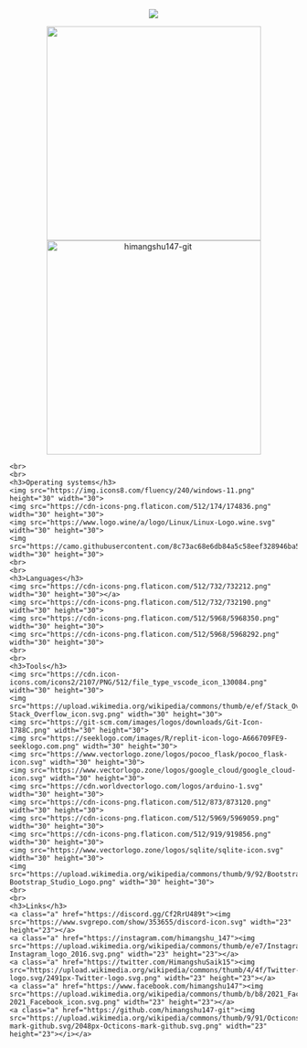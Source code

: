 <p align="center">
  <a href="https://github.com/DenverCoder1/readme-typing-svg"><img src="https://readme-typing-svg.herokuapp.com?font=Time+New+Roman&color=cyan&size=25&center=true&vCenter=true&width=600&height=100&lines=Hi+i+himangshu147...;++;Self-taught+Front-End+Developer,;Love+to+learn+new+stuffs..<3"></a>
</p>

<div align="center">

<a href="https://github.com/himangshu147-git/">
  <img src="https://github-readme-stats.vercel.app/api?username=himangshu147-git&include_all_commits=true&count_private=true&show_icons=true&line_height=20&title_color=7A7ADB&icon_color=2234AE&text_color=D3D3D3&bg_color=0,000000,130F40" width="375"/>
  <br>
  <img src="https://github-readme-stats.vercel.app/api/top-langs?username=himangshu147-git&show_icons=true&locale=en&layout=compact&line_height=20&title_color=7A7ADB&icon_color=2234AE&text_color=D3D3D3&bg_color=0,000000,130F40" width="375"  alt="himangshu147-git"/>

</a>
</div>

    <br>
    <br>
    <h3>Operating systems</h3>
    <img src="https://img.icons8.com/fluency/240/windows-11.png" height="30" width="30">
    <img src="https://cdn-icons-png.flaticon.com/512/174/174836.png" width="30" height="30">
    <img src="https://www.logo.wine/a/logo/Linux/Linux-Logo.wine.svg" width="30" height="30">
    <img src="https://camo.githubusercontent.com/8c73ac68e6db84a5c58eef328946ba571a92829b3baaa155b7ca5b3521388cc9/68747470733a2f2f692e696d6775722e636f6d2f367146436c41312e706e67" width="30" height="30">
    <br>
    <br>
    <h3>Languages</h3>
    <img src="https://cdn-icons-png.flaticon.com/512/732/732212.png" width="30" height="30"></a>
    <img src="https://cdn-icons-png.flaticon.com/512/732/732190.png" width="30" height="30">
    <img src="https://cdn-icons-png.flaticon.com/512/5968/5968350.png" width="30" height="30">
    <img src="https://cdn-icons-png.flaticon.com/512/5968/5968292.png" width="30" height="30">
    <br>
    <br>
    <h3>Tools</h3>
    <img src="https://cdn.icon-icons.com/icons2/2107/PNG/512/file_type_vscode_icon_130084.png" width="30" height="30">
    <img src="https://upload.wikimedia.org/wikipedia/commons/thumb/e/ef/Stack_Overflow_icon.svg/768px-Stack_Overflow_icon.svg.png" width="30" height="30">
    <img src="https://git-scm.com/images/logos/downloads/Git-Icon-1788C.png" width="30" height="30">
    <img src="https://seeklogo.com/images/R/replit-icon-logo-A666709FE9-seeklogo.com.png" width="30" height="30">
    <img src="https://www.vectorlogo.zone/logos/pocoo_flask/pocoo_flask-icon.svg" width="30" height="30">
    <img src="https://www.vectorlogo.zone/logos/google_cloud/google_cloud-icon.svg" width="30" height="30">
    <img src="https://cdn.worldvectorlogo.com/logos/arduino-1.svg" width="30" height="30">
    <img src="https://cdn-icons-png.flaticon.com/512/873/873120.png" width="30" height="30">    
    <img src="https://cdn-icons-png.flaticon.com/512/5969/5969059.png" width="30" height="30">
    <img src="https://cdn-icons-png.flaticon.com/512/919/919856.png" width="30" height="30">
    <img src="https://www.vectorlogo.zone/logos/sqlite/sqlite-icon.svg" width="30" height="30">
    <img src="https://upload.wikimedia.org/wikipedia/commons/thumb/9/92/Bootstrap_Studio_Logo.png/480px-Bootstrap_Studio_Logo.png" width="30" height="30">
    <br>
    <br>
    <h3>Links</h3>
    <a class="a" href="https://discord.gg/Cf2RrU489t"><img src="https://www.svgrepo.com/show/353655/discord-icon.svg" width="23" height="23"></a>
    <a class="a" href="https://instagram.com/himangshu_147"><img src="https://upload.wikimedia.org/wikipedia/commons/thumb/e/e7/Instagram_logo_2016.svg/768px-Instagram_logo_2016.svg.png" width="23" height="23"></a>
    <a class="a" href="https://twitter.com/HimangshuSaik15"><img src="https://upload.wikimedia.org/wikipedia/commons/thumb/4/4f/Twitter-logo.svg/2491px-Twitter-logo.svg.png" width="23" height="23"></a>
    <a class="a" href="https://www.facebook.com/himangshu147"><img src="https://upload.wikimedia.org/wikipedia/commons/thumb/b/b8/2021_Facebook_icon.svg/2048px-2021_Facebook_icon.svg.png" width="23" height="23"></a>
    <a class="a" href="https://github.com/himangshu147-git"><img src="https://upload.wikimedia.org/wikipedia/commons/thumb/9/91/Octicons-mark-github.svg/2048px-Octicons-mark-github.svg.png" width="23" height="23"></i></a>
